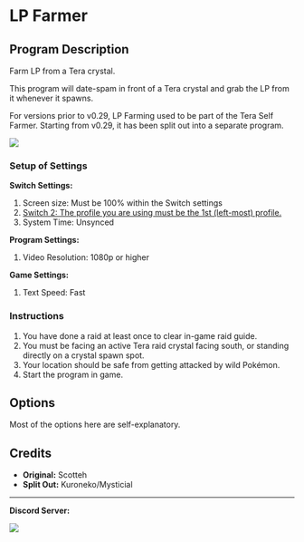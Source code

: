 # LP Farmer

## Program Description

Farm LP from a Tera crystal.

This program will date-spam in front of a Tera crystal and grab the LP from it whenever it spawns.

For versions prior to v0.29, LP Farming used to be part of the Tera Self Farmer. Starting from v0.29, it has been split out into a separate program.


<img src="../images/LPFarmer-0.png">

### Setup of Settings

**Switch Settings:**
1. Screen size: Must be 100% within the Switch settings
2. [Switch 2: The profile you are using must be the 1st (left-most) profile.](/Wiki/Programs/NintendoSwitch/Switch2Notes.md#resetting-a-game-moves-the-cursor-to-the-1st-user-profile)
3. System Time: Unsynced

**Program Settings:**
1. Video Resolution: 1080p or higher

**Game Settings:**
1. Text Speed: Fast

### Instructions

1. You have done a raid at least once to clear in-game raid guide.
2. You must be facing an active Tera raid crystal facing south, or standing directly on a crystal spawn spot.
3. Your location should be safe from getting attacked by wild Pokémon.
4. Start the program in game.

## Options

Most of the options here are self-explanatory.


## Credits

- **Original:** Scotteh
- **Split Out:** Kuroneko/Mysticial

<hr>

**Discord Server:** 

[<img src="https://canary.discordapp.com/api/guilds/695809740428673034/widget.png?style=banner2">](https://discord.gg/cQ4gWxN)


